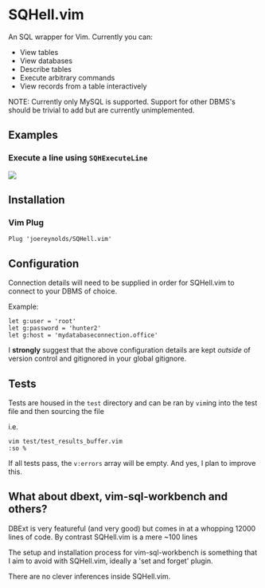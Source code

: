 # SQHell.vim

An SQL wrapper for Vim.
Currently you can:

- View tables
- View databases
- Describe tables
- Execute arbitrary commands
- View records from a table interactively

NOTE: Currently only MySQL is supported. Support for other DBMS's should be trivial to add but are currently unimplemented.

## Examples

### Execute a line using `SQHExecuteLine`

![](https://i.imgur.com/j3m62am.gif)

## Installation


### Vim Plug

```
Plug 'joereynolds/SQHell.vim'
```

## Configuration

Connection details will need to be supplied in order for SQHell.vim to connect
to your DBMS of choice.

Example:

```
let g:user = 'root'
let g:password = 'hunter2'
let g:host = 'mydatabaseconnection.office'
```

I **strongly** suggest that the above configuration details are kept *outside*
of version control and gitignored in your global gitignore.

## Tests

Tests are housed in the `test` directory and can be ran by
`vim`ing into the test file and then sourcing the file

i.e.

```
vim test/test_results_buffer.vim
:so %
```

If all tests pass, the `v:errors` array will be empty.
And yes, I plan to improve this.

## What about dbext, vim-sql-workbench and others?

DBExt is very featureful (and very good) but comes in at a whopping 12000 lines
of code. By contrast SQHell.vim is a mere ~100 lines

The setup and installation process for vim-sql-workbench is something that I
aim to avoid with SQHell.vim, ideally a 'set and forget' plugin.

There are no clever inferences inside SQHell.vim.

